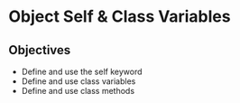 # Object Self & Class Variables

## Objectives

- Define and use the self keyword
- Define and use class variables
- Define and use class methods